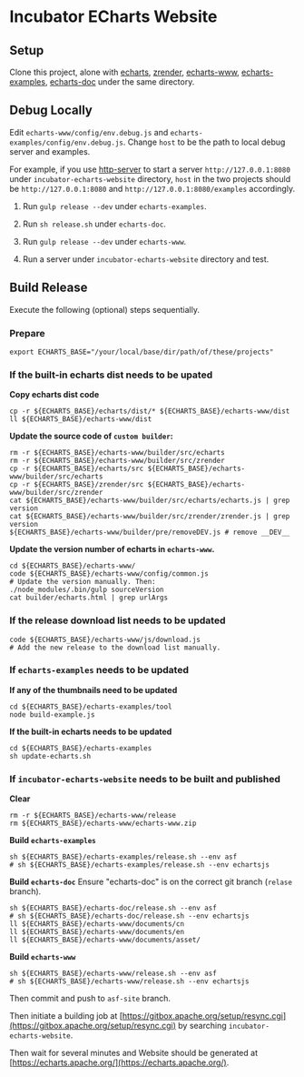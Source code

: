 # Incubator ECharts Website


## Setup

Clone this project, alone with [echarts](https://github.com/apache/incubator-echarts), [zrender](https://github.com/ecomfe/zrender), [echarts-www](https://github.com/ecomfe/echarts-www), [echarts-examples](https://github.com/ecomfe/echarts-examples), [echarts-doc](https://github.com/ecomfe/echarts-doc) under the same directory.


## Debug Locally

Edit `echarts-www/config/env.debug.js` and `echarts-examples/config/env.debug.js`.
Change `host` to be the path to local debug server and examples.

For example, if you use [http-server](https://www.npmjs.com/package/http-server) to start a server `http://127.0.0.1:8080` under `incubator-echarts-website` directory, `host` in the two projects should be `http://127.0.0.1:8080` and `http://127.0.0.1:8080/examples` accordingly.

1. Run `gulp release --dev` under `echarts-examples`.

2. Run `sh release.sh` under `echarts-doc`.

3. Run `gulp release --dev` under `echarts-www`.

4. Run a server under `incubator-echarts-website` directory and test.


## Build Release

Execute the following (optional) steps sequentially.


### Prepare

```shell
export ECHARTS_BASE="/your/local/base/dir/path/of/these/projects"
```


### If the built-in echarts dist needs to be upated

**Copy echarts dist code**
```shell
cp -r ${ECHARTS_BASE}/echarts/dist/* ${ECHARTS_BASE}/echarts-www/dist
ll ${ECHARTS_BASE}/echarts-www/dist
```

**Update the source code of `custom builder`:**
```shell
rm -r ${ECHARTS_BASE}/echarts-www/builder/src/echarts
rm -r ${ECHARTS_BASE}/echarts-www/builder/src/zrender
cp -r ${ECHARTS_BASE}/echarts/src ${ECHARTS_BASE}/echarts-www/builder/src/echarts
cp -r ${ECHARTS_BASE}/zrender/src ${ECHARTS_BASE}/echarts-www/builder/src/zrender
cat ${ECHARTS_BASE}/echarts-www/builder/src/echarts/echarts.js | grep version
cat ${ECHARTS_BASE}/echarts-www/builder/src/zrender/zrender.js | grep version
${ECHARTS_BASE}/echarts-www/builder/pre/removeDEV.js # remove __DEV__
```

**Update the version number of echarts in `echarts-www`.**
```shell
cd ${ECHARTS_BASE}/echarts-www/
code ${ECHARTS_BASE}/echarts-www/config/common.js
# Update the version manually. Then:
./node_modules/.bin/gulp sourceVersion
cat builder/echarts.html | grep urlArgs
```

### If the release download list needs to be updated

```shell
code ${ECHARTS_BASE}/echarts-www/js/download.js
# Add the new release to the download list manually.
```


### If `echarts-examples` needs to be updated

**If any of the thumbnails need to be updated**
```shell
cd ${ECHARTS_BASE}/echarts-examples/tool
node build-example.js
```

**If the built-in echarts needs to be updated**
```shell
cd ${ECHARTS_BASE}/echarts-examples
sh update-echarts.sh
```


### If `incubator-echarts-website` needs to be built and published

**Clear**
```shell
rm -r ${ECHARTS_BASE}/echarts-www/release
rm ${ECHARTS_BASE}/echarts-www/echarts-www.zip
```

**Build `echarts-examples`**
```shell
sh ${ECHARTS_BASE}/echarts-examples/release.sh --env asf
# sh ${ECHARTS_BASE}/echarts-examples/release.sh --env echartsjs
```

**Build `echarts-doc`**
Ensure "echarts-doc" is on the correct git branch (`relase` branch).
```shell
sh ${ECHARTS_BASE}/echarts-doc/release.sh --env asf
# sh ${ECHARTS_BASE}/echarts-doc/release.sh --env echartsjs
ll ${ECHARTS_BASE}/echarts-www/documents/cn
ll ${ECHARTS_BASE}/echarts-www/documents/en
ll ${ECHARTS_BASE}/echarts-www/documents/asset/
```

**Build `echarts-www`**
```shell
sh ${ECHARTS_BASE}/echarts-www/release.sh --env asf
# sh ${ECHARTS_BASE}/echarts-www/release.sh --env echartsjs
```

Then commit and push to `asf-site` branch.

Then initiate a building job at [https://gitbox.apache.org/setup/resync.cgi](https://gitbox.apache.org/setup/resync.cgi) by searching `incubator-echarts-website`.

Then wait for several minutes and Website should be generated at [https://echarts.apache.org/](https://echarts.apache.org/).
